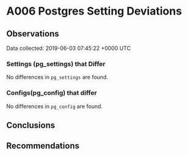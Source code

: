 # A006 Postgres Setting Deviations #

## Observations ##
Data collected: 2019-06-03 07:45:22 +0000 UTC  

### Settings (pg_settings) that Differ ###

No differences in `pg_settings` are found.

### Configs(pg_config) that differ ###

No differences in `pg_config` are found.



## Conclusions ##


## Recommendations ##

